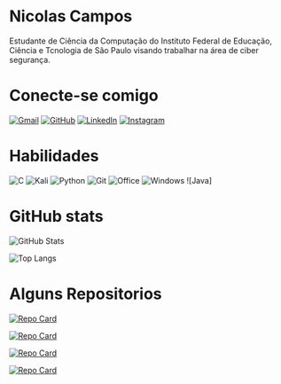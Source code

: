 # Nicolas Campos
Estudante de Ciência da Computação do Instituto Federal de Educação, Ciência e Tcnologia de São Paulo visando trabalhar na área de ciber segurança.

# Conecte-se comigo
[![Gmail](https://img.shields.io/badge/Gmail-333333?style=for-the-badge&logo=gmail&logoColor=red)](mailto:nicolasjdc45@gmail.com)
[![GitHub](https://img.shields.io/badge/GitHub-100000?style=for-the-badge&logo=github&logoColor=white)](https://github.com/NickCampos)
[![LinkedIn](https://img.shields.io/badge/LinkedIn-0077B5?style=for-the-badge&logo=linkedin&logoColor=white)](https://www.linkedin.com/in/nicolas-campos-2637a2283/)
[![Instagram](https://img.shields.io/badge/-Instagram-%23E4405F?style=for-the-badge&logo=instagram&logoColor=white)](https://www.instagram.com/_camposnicolas_/)

# Habilidades
![C](https://img.shields.io/badge/C-00599C?style=for-the-badge&logo=c&logoColor=white) ![Kali](https://img.shields.io/badge/Kali-268BEE?style=for-the-badge&logo=kalilinux&logoColor=white) ![Python](https://img.shields.io/badge/python-3670A0?style=for-the-badge&logo=python&logoColor=ffdd54) ![Git](https://img.shields.io/badge/GIT-E44C30?style=for-the-badge&logo=git&logoColor=white)
![Office](https://img.shields.io/badge/Office-%23E4405F?style=for-the-badge&logo=&logoColor=white)
![Windows](https://img.shields.io/badge/Windows-100?style=for-the-badge&logo=&logoColor=white)
![Java]

# GitHub stats
![GitHub Stats](https://github-readme-stats.vercel.app/api?username=NickCampos03&theme=transparent&bg_color=000&border_color=30A3DC&show_icons=true&icon_color=30A3DC&title_color=00599C&text_color=FFF)

![Top Langs](https://github-readme-stats-git-masterrstaa-rickstaa.vercel.app/api/top-langs/?username=NickCampos03&bg_color=000&border_color=30A3DC&title_color=00599C&text_color=FFF)

# Alguns Repositorios

[![Repo Card](https://github-readme-stats.vercel.app/api/pin/?username=NickCampos03&repo=Linguagem-C&bg_color=000&border_color=30A3DC&show_icons=true&icon_color=30A3DC&title_color=00599C&text_color=FFF)](https://github.com/NickCampos03/Linguagem-C)

[![Repo Card](https://github-readme-stats.vercel.app/api/pin/?username=NickCampos03&repo=Desafio-Phishing-Kali-Linux&bg_color=000&border_color=30A3DC&show_icons=true&icon_color=30A3DC&title_color=00599C&text_color=FFF)](https://github.com/NickCampos03/Desafio-Phishing-Kali-Linux)

[![Repo Card](https://github-readme-stats.vercel.app/api/pin/?username=NickCampos03&repo=QuerPlantar.github.io&bg_color=000&border_color=30A3DC&show_icons=true&icon_color=30A3DC&title_color=00599C&text_color=FFF)](https://github.com/NickCampos03/QuerPlantar.github.io)

[![Repo Card](https://github-readme-stats.vercel.app/api/pin/?username=NickCampos03&repo=Python-CyberSecurity&bg_color=000&border_color=30A3DC&show_icons=true&icon_color=30A3DC&title_color=00599C&text_color=FFF)](https://github.com/NickCampos03/Python-CyberSecurity)
